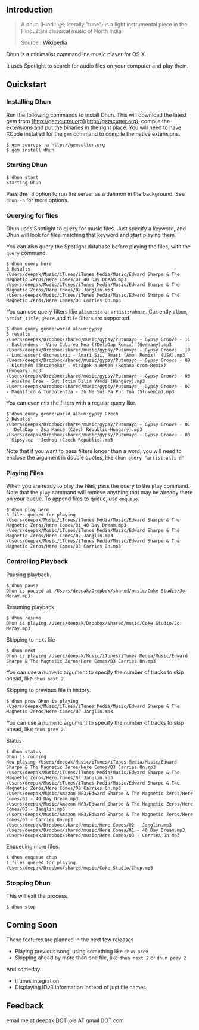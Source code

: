 ## Introduction

> A dhun (Hindi: धुन; literally "tune") is a light instrumental piece in the
> Hindustani classical music of North India.
>
> Source : [Wikipedia](http://en.wikipedia.org/wiki/Dhun)

Dhun is a minimalist commandline music player for OS X.

It uses Spotlight to search for audio files on your computer and play them.

## Quickstart

### Installing Dhun

Run the following commands to install Dhun. This will download the latest gem
from [http://gemcutter.org](http://gemcutter.org), compile the extensions and
put the binaries in the right place. You will need to have XCode installed for
the `gem` command to compile the native extensions.

    $ gem sources -a http://gemcutter.org
    $ gem install dhun

### Starting Dhun

    $ dhun start
    Starting Dhun

Pass the `-d` option to run the server as a daemon in the background. See
`dhun -h` for more options.


### Querying for files

Dhun uses Spotlight to query for music files. Just specify a keyword, and Dhun
will look for files matching that keyword and start playing them.

You can also query the Spotlight database before playing the files, with the 
`query` command.

    $ dhun query here
    3 Results
    /Users/deepak/Music/iTunes/iTunes Media/Music/Edward Sharpe & The Magnetic Zeros/Here Comes/01 40 Day Dream.mp3
    /Users/deepak/Music/iTunes/iTunes Media/Music/Edward Sharpe & The Magnetic Zeros/Here Comes/02 Janglin.mp3
    /Users/deepak/Music/iTunes/iTunes Media/Music/Edward Sharpe & The Magnetic Zeros/Here Comes/03 Carries On.mp3

You can use query filters like `album:sid` or `artist:rahman`. Currently
`album`, `artist`, `title`, `genre` and `file` filters are supported. 

    $ dhun query genre:world album:gypsy
    5 results
    /Users/deepak/Dropbox/shared/music/gypsy/Putumayo - Gypsy Groove - 11 - Eastenders - Vino Iubirea Mea (!DelaDap Remix) (Germany).mp3
    /Users/deepak/Dropbox/shared/music/gypsy/Putumayo - Gypsy Groove - 10 - Luminescent Orchestrii - Amari Szi, Amari (Amon Remix)  (USA).mp3
    /Users/deepak/Dropbox/shared/music/gypsy/Putumayo - Gypsy Groove - 09 - Kistehén Tánczenekar - Virágok a Réten (Romano Drom Remix) (Hungary).mp3
    /Users/deepak/Dropbox/shared/music/gypsy/Putumayo - Gypsy Groove - 08 - Anselmo Crew - Süt Ictim Dilim Yandi (Hungary).mp3
    /Users/deepak/Dropbox/shared/music/gypsy/Putumayo - Gypsy Groove - 07 - Magnifico & Turbolentza - Zh Ne Sui Pa Pur Tua (Slovenia).mp3

You can even mix the filters with a regular query like.

    $ dhun query genre:world album:gypsy Czech
    2 Results
    /Users/deepak/Dropbox/shared/music/gypsy/Putumayo - Gypsy Groove - 01 - !DelaDap - Zsa Manca (Czech Republic-Hungary).mp3
    /Users/deepak/Dropbox/shared/music/gypsy/Putumayo - Gypsy Groove - 03 - Gipsy.cz - Jednou (Czech Republic).mp3

Note that if you want to pass filters longer than a word, you will need to
enclose the argument in double quotes, like `dhun query "artist:akli d"`

### Playing Files

When you are ready to play the files, pass the query to the `play` command.
Note that the `play` command will remove anything that may be already there on
your queue. To append files to queue, use `enqueue`.

    $ dhun play here
    3 files queued for playing
    /Users/deepak/Music/iTunes/iTunes Media/Music/Edward Sharpe & The Magnetic Zeros/Here Comes/01 40 Day Dream.mp3
    /Users/deepak/Music/iTunes/iTunes Media/Music/Edward Sharpe & The Magnetic Zeros/Here Comes/02 Janglin.mp3
    /Users/deepak/Music/iTunes/iTunes Media/Music/Edward Sharpe & The Magnetic Zeros/Here Comes/03 Carries On.mp3

### Controlling Playback

Pausing playback.

    $ dhun pause
    Dhun is paused at /Users/deepak/Dropbox/shared/music/Coke Studio/Jo-Meray.mp3

Resuming playback.

    $ dhun resume
    Dhun is playing /Users/deepak/Dropbox/shared/music/Coke Studio/Jo-Meray.mp3

Skipping to next file

    $ dhun next
    Dhun is playing /Users/deepak/Music/iTunes/iTunes Media/Music/Edward Sharpe & The Magnetic Zeros/Here Comes/03 Carries On.mp3

You can use a numeric argument to specify the number of tracks to skip ahead,
like `dhun next 2`.

Skipping to previous file in history.

    $ dhun prev Dhun is playing
    /Users/deepak/Music/iTunes/iTunes Media/Music/Edward Sharpe & The Magnetic Zeros/Here Comes/02 Janglin.mp3

You can use a numeric argument to specify the number of tracks to skip ahead,
like `dhun prev 2`.


Status

    $ dhun status
    Dhun is running
    Now playing /Users/deepak/Music/iTunes/iTunes Media/Music/Edward Sharpe & The Magnetic Zeros/Here Comes/03 Carries On.mp3
    /Users/deepak/Music/iTunes/iTunes Media/Music/Edward Sharpe & The Magnetic Zeros/Here Comes/02 Janglin.mp3
    /Users/deepak/Music/iTunes/iTunes Media/Music/Edward Sharpe & The Magnetic Zeros/Here Comes/03 Carries On.mp3
    /Users/deepak/Music/Amazon MP3/Edward Sharpe & The Magnetic Zeros/Here Comes/01 - 40 Day Dream.mp3
    /Users/deepak/Music/Amazon MP3/Edward Sharpe & The Magnetic Zeros/Here Comes/02 - Janglin.mp3
    /Users/deepak/Music/Amazon MP3/Edward Sharpe & The Magnetic Zeros/Here Comes/03 - Carries On.mp3
    /Users/deepak/Dropbox/shared/music/Here Comes/02 - Janglin.mp3
    /Users/deepak/Dropbox/shared/music/Here Comes/01 - 40 Day Dream.mp3
    /Users/deepak/Dropbox/shared/music/Here Comes/03 - Carries On.mp3

Enqueuing more files.

    $ dhun enqueue chup
    1 files queued for playing.
    /Users/deepak/Dropbox/shared/music/Coke Studio/Chup.mp3

### Stopping Dhun

This will exit the process.

    $ dhun stop

## Coming Soon

These features are planned in the next few releases

* Playing previous song, using something like `dhun prev`
* Skipping ahead by more than one file, like `dhun next 2` or `dhun prev 2`

And someday..

* iTunes integration
* Displaying IDv3 information instead of just file names

## Feedback

email me at deepak DOT jois AT gmail DOT com